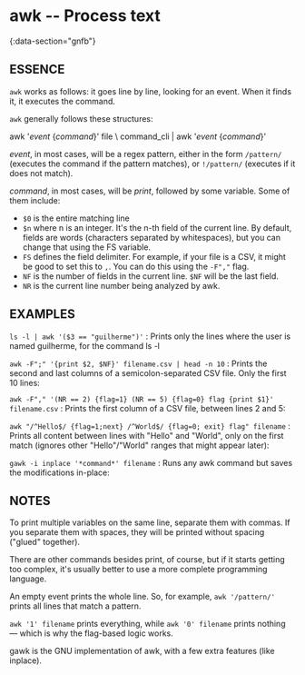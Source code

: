 # awk -- Process text
{:data-section="gnfb"}

## ESSENCE

`awk` works as follows: it goes line by line, looking for an event. When it finds it, it executes the command.

`awk` generally follows these structures:

awk '*event* {*command*}' file \\
command_cli | awk '*event* {*command*}'

*event*, in most cases, will be a regex pattern, either in the form `/pattern/` (executes the command if the pattern
matches), or `!/pattern/` (executes if it does not match).

*command*, in most cases, will be *print*, followed by some variable. Some of them include:

- `$0` is the entire matching line
- `$n` where n is an integer. It's the n-th field of the current line. By default, fields are words (characters
  separated by whitespaces), but you can change that using the FS variable.
- `FS` defines the field delimiter. For example, if your file is a CSV, it might be good to set this to `,`. You can do
  this using the `-F","` flag.
- `NF` is the number of fields in the current line. `$NF` will be the last field.
- `NR` is the current line number being analyzed by awk.

## EXAMPLES

`ls -l | awk '($3 == "guilherme")'`
: Prints only the lines where the user is named guilherme, for the command ls -l

`awk -F";" '{print $2, $NF}' filename.csv | head -n 10`
: Prints the second and last columns of a semicolon-separated CSV file. Only the first 10 lines:

`awk -F"," '(NR == 2) {flag=1} (NR == 5) {flag=0} flag {print $1}' filename.csv`
: Prints the first column of a CSV file, between lines 2 and 5:

`awk "/^Hello$/ {flag=1;next} /^World$/ {flag=0; exit} flag" filename`
: Prints all content between lines with "Hello" and "World", only on the first match (ignores other "Hello"/"World"
ranges that might appear later):

`gawk -i inplace '*command*' filename`
: Runs any awk command but saves the modifications in-place:

## NOTES

To print multiple variables on the same line, separate them with commas. If you separate them with spaces, they will be
printed without spacing ("glued" together).

There are other commands besides print, of course, but if it starts getting too complex, it's usually better to use a
more complete programming language.

An empty event prints the whole line. So, for example, `awk '/pattern/'` prints all lines that match a pattern.

`awk '1' filename` prints everything, while `awk '0' filename` prints nothing — which is why the flag-based logic works.

gawk is the GNU implementation of awk, with a few extra features (like inplace).
